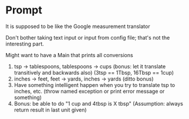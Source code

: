 Prompt
===========

It is supposed to be like the Google measurement translator

Don't bother taking text input or input from config file; that's not the interesting part.

Might want to have a Main that prints all conversions

1.  tsp -> tablespoons, tablespoons -> cups (bonus: let it translate transitively and backwards also) (3tsp == 1Tbsp, 16Tbsp == 1cup)
2.  inches -> feet, feet -> yards, inches -> yards (ditto bonus)
3.  Have something intelligent happen when you try to translate tsp to inches, etc. (throw named exception or print error message or something)
4.  Bonus: be able to do "1 cup and 4tbsp is X tbsp" (Assumption: always return result in last unit given)
